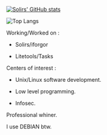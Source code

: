 
[![Solirs' GitHub stats](https://github-readme-stats.vercel.app/api?username=Solirs&theme=radical)](https://github.com/anuraghazra/github-readme-stats)

![Top Langs](https://github-readme-stats.vercel.app/api/top-langs/?username=Solirs&theme=radical)

Working/Worked on :

- Solirs/iforgor

- Litetools/Tasks



Centers of interest :

- Unix/Linux software development.

- Low level programming.

- Infosec.



Professional whiner.

I use DEBIAN btw.

